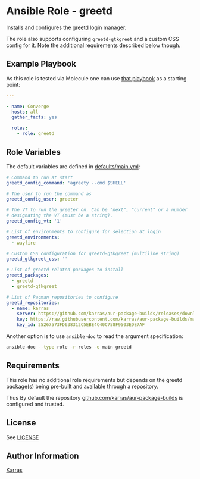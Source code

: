 # Ansible Role - greetd

Installs and configures the [greetd](https://git.sr.ht/~kennylevinsen/greetd)
login manager.

The role also supports configuring `greetd-gtkgreet` and a custom CSS config
for it. Note the additional requirements described below though.

## Example Playbook

As this role is tested via Molecule one can use [that
playbook](./molecule/default/converge.yml) as a starting point:

```yaml
---

- name: Converge
  hosts: all
  gather_facts: yes

  roles:
    - role: greetd
```

## Role Variables

The default variables are defined in [defaults/main.yml](./defaults/main.yml):

```yaml
# Command to run at start
greetd_config_command: 'agreety --cmd $SHELL'

# The user to run the command as
greetd_config_user: greeter

# The VT to run the greeter on. Can be "next", "current" or a number
# designating the VT (must be a string).
greetd_config_vt: '1'

# List of environments to configure for selection at login
greetd_environments:
  - wayfire

# Custom CSS configuration for greetd-gtkgreet (multiline string)
greetd_gtkgreet_css: ''

# List of greetd related packages to install
greetd_packages:
  - greetd
  - greetd-gtkgreet

# List of Pacman repositories to configure
greetd_repositories:
  - name: karras
    server: https://github.com/karras/aur-package-builds/releases/download/v2.1.0
    key: https://raw.githubusercontent.com/karras/aur-package-builds/main/builder_public_key.asc
    key_id: 25267573FD638312C5EBE4C40C758F9503EDE7AF
```

Another option is to use `ansible-doc` to read the argument specification:

```sh
ansible-doc --type role -r roles -e main greetd
```

## Requirements

This role has no additional role requirements but depends on the greetd
package(s) being pre-built and available through a repository.

Thus By default the repository
[github.com/karras/aur-package-builds](https://github.com/karras/aur-package-builds)
is configured and trusted.

## License

See [LICENSE](./LICENSE)

## Author Information

[Karras](https://github.com/karras)
